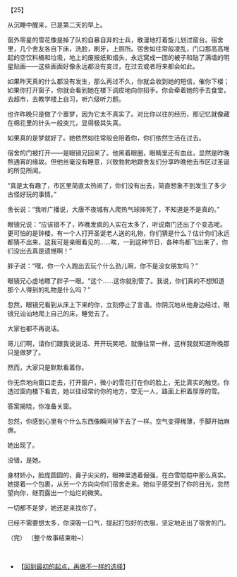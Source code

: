 <div id="navifation" class='headbar'>
    <iframe id='head' align="center" width="100%" height="160" src=""  frameborder="no" border="0" marginwidth="0" marginheight="px" scrolling="no"></iframe>
</div>
<style>
    .headbar{text-align:center;}
    .iframe{margin:0 auto;}
</style>
<script>
    var oDiv = document.getElementById('head');
    oDiv.style.position = 'fixed'; oDiv.style.top = '0px'; oDiv.style.left = '0px';
    document.title="众里寻她千百度";
    document.querySelector("body > div > h1 > a").innerHTML=''
</script>
<br><br>

【25】

从沉睡中醒来，已是第二天的早上。

窗外零星的雪花像是掉了队的自暴自弃的士兵，散漫地打着旋儿划过窗台。宿舍里，几个舍友各自下床，洗脸，刷牙，上厕所。宿舍如往常般凌乱，门口那高高堆起的空饮料桶和垃圾，地上的废报纸和烟头，永远窝成一团的被子和贴了满墙的明星贴画——这些画面好像永远都没有变过，在过去或者将来都会如此。

如果昨天真的什么都没有发生，那么再过不久，你就会收到她的短信，催你下楼；如果你打开窗子，你就会看到她在楼下调皮地向你招手。你会牵着她的手去食堂，去超市，去教学楼上自习，听六级听力题。

也许昨晚只是做了个噩梦，因为它太不真实了。对比你以往的经历，那记忆就像藏在棉花里的针头一般突兀，显得极其失真。

如果真的是梦就好了。她依然如往常般会陪着你，你们依然生活在过去。

宿舍的门被打开——是眼镜兄回来了。他黑着眼圈，眼睛里还有血丝，显然是昨晚熬通宵的缘故。但他丝毫没有睡意，兴致勃勃地跟舍友们分享昨晚他去市区过圣诞的所见所闻。

“真是太有趣了，市区里简直太热闹了，你们没有出去，简直想象不到发生了多少古怪好玩的事情。”

舍长说：“我听广播说，大唐不夜城有人爬热气球摔死了，不知道是不是真的。”

眼镜兄说：“应该错不了，昨晚发疯的人实在太多了，听说南门还出了个变态呢。更可怕的是钟楼，有一个人打开圣诞老人送的礼物，你们猜是什么？估计你们永远都猜不出来，这我可是亲眼看见的……唉，一到这种节日，各种鸟都飞出来了，你们没出去真是遗憾啊！”

胖子说：“嘿，你一个人跑出去玩个什么劲儿啊，你不是没女朋友吗？”

眼镜兄心虚地瞟了胖子一眼。“这个……这你就别管了。我说，你们真的不想知道那个人得到的礼物是什么吗？”

忽然，眼镜兄看到从床上下来的你，立刻停止了言语。你阴沉地从他身边经过，眼镜兄讪讪地爬上自己的床，睡觉去了。

大家也都不再说话。

哥儿们啊，请你们跟我说说话、开开玩笑吧，就像往常一样，这样我就知道昨晚那只是做梦了。

然而，大家只是默默看着你。

你无奈地向窗口走去，打开窗户，微小的雪花打在你的脸上，无比真实的触觉。你透过窗向楼下看去，她以往经常约你的地方，空无一人，路面上积着厚厚的雪。

答案揭晓，你准备关窗。

忽然，你感到心里有个什么东西像瞬间掉下去了一样。空气变得稀薄，手脚开始麻痹。

她出现了。

没错，是她。

身材娇小，脸庞圆圆的，鼻子尖尖的，眼神里透着倔强，在白雪皑皑中那么真实。她提着一个包裹，从另一个方向向你们宿舍走来。她似乎感受到了你的目光，忽然望向你，继而露出一个灿烂的微笑。

一切都不是梦，她还是来找你了。

已经不需要想太多，你深吸一口气，提起打包好的衣服，坚定地走出了宿舍的门。

 
（完）
（整个故事结束啦~）

  <br/>

* 【[回到最初的起点，再做不一样的选择](1)】